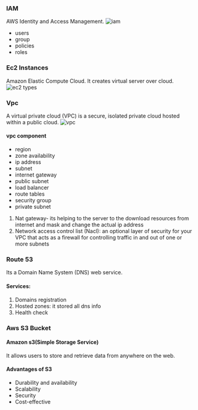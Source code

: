 ### IAM
AWS Identity and Access Management.
![iam](https://www.msp360.com/resources/wp-content/uploads/2018/10/scheme-2-1024x541.png)
* users
* group
* policies
* roles
### Ec2 Instances
Amazon Elastic Compute Cloud. It creates virtual server over cloud.
![ec2 types](https://miro.medium.com/v2/resize:fit:720/1*Di1BLg9vNP8oaJmLPJfRYQ.png)
### Vpc
A virtual private cloud (VPC) is a secure, isolated private cloud hosted within a public cloud.
![vpc](https://k21academy.com/wp-content/uploads/2020/11/Picture2-2.png)
#### vpc component
* region
* zone availability
* ip address
* subnet
* internet gateway
* public subnet
* load balancer
* route tables
* security group
* private subnet
1. Nat gateway- its helping to the server to the download resources from internet and  mask and change the actual ip address
2. Network access control list (Nacl): an optional layer of security for your VPC that acts as a firewall for controlling traffic in and out of one or more subnets
### Route 53
Its a  Domain Name System (DNS) web service.
#### Services:
1. Domains registration
2. Hosted zones: it stored all dns info
3. Health check
### Aws S3 Bucket
#### Amazon s3(Simple Storage Service)
It allows users to store and retrieve data from anywhere on the web.
#### Advantages of S3
- Durability and availability
- Scalability
- Security
- Cost-effective
